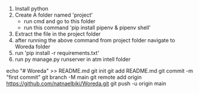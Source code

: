 1. Install python
2. Create A folder named 'project' 
	- run cmd and go to this folder
	- run this command 'pip install pipenv & pipenv shell'
3. Extract the file in the  project folder
4. after running the above command from project folder navigate to Woreda folder
5. run 'pip install -r requirements.txt'
6. run py manage.py runserver in atm intell folder

echo "# Woreda" >> README.md
git init
git add README.md
git commit -m "first commit"
git branch -M main
git remote add origin https://github.com/natnaelbiki/Woreda.git
git push -u origin main